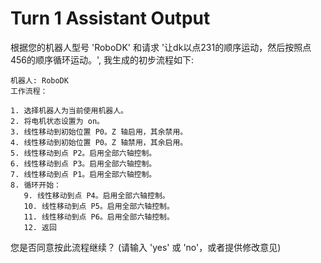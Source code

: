 # Turn 1 Assistant Output

根据您的机器人型号 'RoboDK' 和请求 '让dk以点231的顺序运动，然后按照点456的顺序循环运动。', 我生成的初步流程如下:

```text
机器人: RoboDK  
工作流程：  

1. 选择机器人为当前使用机器人。  
2. 将电机状态设置为 on。  
3. 线性移动到初始位置 P0。Z 轴启用，其余禁用。  
4. 线性移动到初始位置 P0。Z 轴禁用，其余启用。  
5. 线性移动到点 P2。启用全部六轴控制。  
6. 线性移动到点 P3。启用全部六轴控制。  
7. 线性移动到点 P1。启用全部六轴控制。  
8. 循环开始：  
   9. 线性移动到点 P4。启用全部六轴控制。  
   10. 线性移动到点 P5。启用全部六轴控制。  
   11. 线性移动到点 P6。启用全部六轴控制。  
   12. 返回
```

您是否同意按此流程继续？ (请输入 'yes' 或 'no'，或者提供修改意见)
